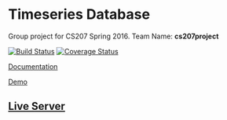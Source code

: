 
Timeseries Database
====================
Group project for CS207 Spring 2016. Team Name: **cs207project**

[![Build Status](https://travis-ci.org/CS207Project/cs207project.svg?branch=master)](https://travis-ci.org/CS207Project/cs207project)
[![Coverage Status](https://coveralls.io/repos/github/CS207Project/cs207project/badge.svg?branch=master)](https://coveralls.io/github/CS207Project/cs207project?branch=master)

[Documentation](http://cs207project.github.io/cs207project/)

[Demo](https://github.com/CS207Project/cs207project/blob/master/tests/web_server_testing.ipynb)

[Live Server](http://www.adjch.me:8080/tsdb)
-------------
